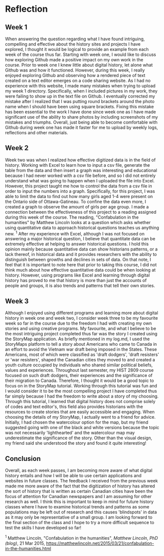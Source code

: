 # Reflection
## Week 1
When answering the question regarding what I have found intriguing, compelling and effective about the history sites and projects I have explored, I thought it would be logical to provide an example from each week of the course thus far. Starting with week one, I would like to discuss how exploring Github made a positive impact on my own work in the course. Prior to week one I knew little about digital history, let alone what Github was and how it functioned. However, during this week, I really enjoyed exploring Github and observing how a rendered piece of text created on a text editor emerges on a code sharing website. As I had no experience with this website, I made many mistakes when trying to upload my week 1 directory. Specifically, when I included pictures in my work, they were failing to show up in the text file on Github. I eventually corrected my mistake after I realized that I was putting round brackets around the photo name when I should have been using square brackets. Fixing this mistake has been essential to the work I have done since week one as I have made significant use of the ability to share photos by including screenshots of my mistakes and triumphs. Overall, just being able to become comfortable with Github during week one has made it faster for me to upload by weekly logs, reflections and other materials.
## Week 2
Week two was when I realized how effective digitized data is in the field of history. Working with Excel to learn how to input a csv file, generate the table from the data and then insert a graph was interesting and educational because I had never worked with a csv file before, and so I did not entirely understand what was going to happen when I uploaded the file into Excel. However, this project taught me how to control the data from a csv file in order to input the numbers into a graph. Specifically, for this project, I was able to limit the data to find out how many girls aged 1-4 were present on the Ontario side of Ottawa-Gatineau. To confine the data even more, I created a graph to observe the amount of girls per age group. I made a connection between the effectiveness of this project to a reading assigned during this week of the course. The reading, "Confabulation in the humanities" by Matthew Lincoln looks at a question which asks whether using quantitative data to approach historical questions teaches us anything new. <sup>1</sup> After my experience with Excel, although I was not focused on answering a major historical question, I believe that quantitate data can be extremely effective at helping to answer historical questions. I hold this opinion mainly because quantitative data can show historians patterns, or a lack thereof, in historical data and it provides researchers with the ability to distinguish between growths and declines in sets of data. On that note, I feel that it is important to note here that prior to taking this course, I did not think much about how effective quantitative data could be when looking at history. However, using programs like Excel and learning through digital history has proved to me that history is more than just the accounts of people and groups, it is also trends and patterns that tell their own stories.
## Week 3
Although I enjoyed using different programs and learning more about digital history in week one and week two, I consider week three to be my favourite week so far in the course due to the freedom I had with creating my own stories and using creative programs. My favourite, and what I believe to be the most intriguing project completed thus far was the story I created using the StoryMap application. As briefly mentioned in my log.md, I used the StoryMaps platform to tell a story about Americans who came to Canada in an effort to avoid the Vietnam war draft being imposed in the States. These Americans, most of which were classified as 'draft dodgers', 'draft resisters' or 'war resisters', shaped the Canadian cities they moved to and created a youth culture occupied by individuals who shared similar political beliefs, values and experiences. Throughout last semester, my HIST 2809 course focused on such draft dodgers, their experiences and the significance of their migration to Canada. Therefore, I thought it would be a good topic to focus on in the StoryMap tutorial. Working through this tutorial was fun and I would consider it to be the most compelling project I have completed thus far simply because I had the freedom to write about a story of my choosing. Through this tutorial, I learned that digital history does not comprise solely of codes and text editor's, this field also provides historians with the resources to create stories that are easily accessible and engaging. When choosing the details of my StoryMap, I actually went to a friend for advice. Initially, I had chosen the watercolour option for the map, but my friend suggested going with one of the black and white versions because the topic was not necessarily 'lighthearted' and the watercolour map may underestimate the significance of the story. Other than the visual design, my friend said she understood the story and found it quite interesting!
## Conclusion
Overall, as each week passes, I am becoming more aware of what digital history entails and how I will be able to use certain applications and websites in future classes. The feedback I received from the previous week made me more aware of the fact that the digitization of history has altered the sort of history that is written as certain Canadian cities have been the focus of attention for Canadian newspapers and I am assuming for other research as well. I think this is important to keep in mind for future history classes where I have to examine historical trends and patterns as some populations may be left out of research and this causes 'blindspots' in data as it may only be representative of a small group. I am looking forward to the final section of the class and I hope to try a more difficult sequence to test the skills I have developed so far!

<sup>1</sup> Matthew Lincoln, "Confabulation in the humanities", *Matthew Lincoln*, *PhD (blog)*, 21 Mar 2015, https://matthewlincoln.net/2015/03/21/confabulation-in-the-humanities.html
